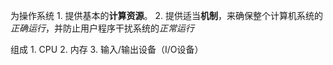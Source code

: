 为操作系统
	1. 提供基本的**计算资源**。
	2. 提供适当**机制**，来确保整个计算机系统的*正确运行*，并防止用户程序干扰系统的*正常运行*

组成
	1. CPU
	2. 内存
	3. 输入/输出设备（I/O设备）